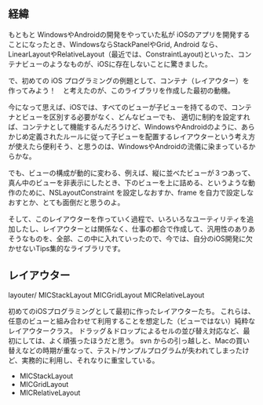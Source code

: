 ## 経緯
もともと WindowsやAndroidの開発をやっていた私が iOSのアプリを開発することになったとき、WindowsならStackPanelやGrid, Android なら、LinearLayoutやRelativeLayout（最近では、ConstraintLayout)といった、コンテナビューのようなものが、iOSに存在しないことに驚きました。

で、初めての iOS プログラミングの例題として、コンテナ（レイアウター）を作ってみよう！　と考えたのが、このライブラリを作成した最初の動機。

今になって思えば、iOSでは、すべてのビューが子ビューを持てるので、コンテナとビューを区別する必要がなく、どんなビューでも、
適切に制約を設定すれば、コンテナとして機能するんだろうけど、WindowsやAndroidのように、あらかじめ定義されたルールに従って子ビューを配置するレイアウターという考え方が使えたら便利そう、と思うのは、WindowsやAndroidの流儀に染まっているからかな。

でも、ビューの構成が動的に変わる、例えば、縦に並べたビューが３つあって、真ん中のビューを非表示にしたとき、下のビューを上に詰める、というような動作のために、NSLayoutConstraint を設定しなおすか、frame を自力で設定しなおすとか、とても面倒だと思うのよ。

そして、このレイアウターを作っていく過程で、いろいろなユーティリティを追加したし、レイアウターとは関係なく、仕事の都合で作成して、汎用性のありあそうなものを、全部、この中に入れていったので、今では、自分のiOS開発に欠かせないTips集的なライブラリです。

## レイアウター

layouter/
    MICStackLayout
    MICGridLayout
    MICRelativeLayout

初めてのiOSプログラミングとして最初に作ったレイアウターたち。
これらは、任意のビューと組み合わせて利用することを想定した（ビューではない）純粋なレイアウタークラス。
ドラッグ＆ドロップによるセルの並び替え対応など、最初にしては、よく頑張ったほうだと思う。
svn からの引っ越しと、Macの買い替えなどの時期が重なって、テスト/サンプルプログラムが失われてしまったけど、実務的に利用し、それなりに重宝している。

* MICStackLayout
* MICGridLayout
* MICRelativeLayout
